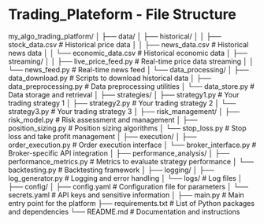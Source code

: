 # Trading_Plateform - File Structure


my_algo_trading_platform/
│
├── data/
│   ├── historical/
│   │   ├── stock_data.csv          # Historical price data
│   │   ├── news_data.csv           # Historical news data
│   │   └── economic_data.csv       # Historical economic data
│   ├── streaming/
│   │   ├── live_price_feed.py      # Real-time price data streaming
│   │   └── news_feed.py            # Real-time news feed
│   └── data_processing/
│       ├── data_download.py        # Scripts to download historical data
│       ├── data_preprocessing.py   # Data preprocessing utilities
│       └── data_store.py           # Data storage and retrieval
│
├── strategies/
│   ├── strategy1.py                # Your trading strategy 1
│   ├── strategy2.py                # Your trading strategy 2
│   └── strategy3.py                # Your trading strategy 3
│
├── risk_management/
│   ├── risk_model.py               # Risk assessment and management
│   ├── position_sizing.py          # Position sizing algorithms
│   └── stop_loss.py                # Stop loss and take profit management
│
├── execution/
│   ├── order_execution.py          # Order execution interface
│   └── broker_interface.py         # Broker-specific API integration
│
├── performance_analysis/
│   ├── performance_metrics.py      # Metrics to evaluate strategy performance
│   └── backtesting.py              # Backtesting framework
│
├── logging/
│   ├── log_generator.py            # Logging and error handling
│   └── logs/                        # Log files
│
├── config/
│   ├── config.yaml                 # Configuration file for parameters
│   └── secrets.yaml                # API keys and sensitive information
│
├── main.py                         # Main entry point for the platform
├── requirements.txt                # List of Python packages and dependencies
└── README.md                       # Documentation and instructions
